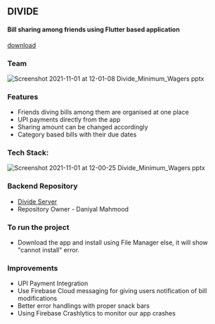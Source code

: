 
## DIVIDE 
#### Bill sharing among friends using Flutter based application
[download](https://raw.githubusercontent.com/reverope/Divide/master/app-armeabi-v7a-release.apk)


### Team
![Screenshot 2021-11-01 at 12-01-08 Divide_Minimum_Wagers pptx](https://user-images.githubusercontent.com/23384886/139630943-f2919185-d3d1-4ab7-ad77-3c412f9bc6f2.png)

### Features
- Friends diving bills among them are organised at one place
- UPI payments directly from the app
- Sharing amount can be changed accordingly
- Category based bills with their due dates

### Tech Stack:
![Screenshot 2021-11-01 at 12-00-25 Divide_Minimum_Wagers pptx](https://user-images.githubusercontent.com/23384886/139630875-a97ff3f4-dbac-4be9-b236-a689a878e31b.png)

### Backend Repository
- [Divide Server](https://github.com/Dphilomath/divide)
- Repository Owner - Daniyal Mahmood

### To run the project
- Download the app and install using File Manager else, it will show "cannot install" error.

### Improvements
- UPI Payment Integration 
- Use Firebase Cloud messaging for giving users notification of bill modifications
- Better error handlings with proper snack bars
- Using Firebase Crashlytics to monitor our app crashes



